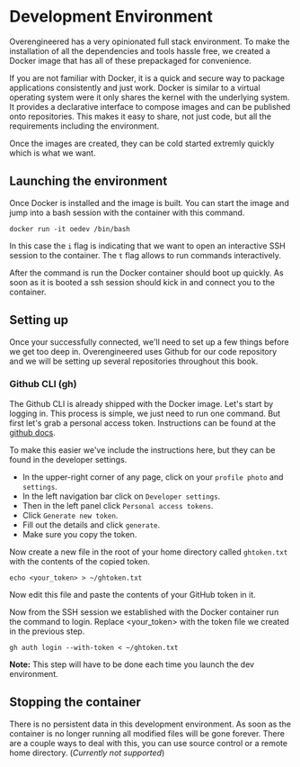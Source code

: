 # Development Environment

Overengineered has a very opinionated full stack environment. To make the installation of all the 
dependencies and tools hassle free, we created a Docker image that has all of these prepackaged 
for convenience.

If you are not familiar with Docker, it is a quick and secure way to package applications 
consistently and just work. Docker is similar to a virtual operating system were it only shares 
the kernel with the underlying system. It provides a declarative interface to compose images and 
can be published onto repositories. This makes it easy to share, not just code, but all the 
requirements including the environment.

Once the images are created, they can be cold started extremly quickly which is what we want.

## Launching the environment

Once Docker is installed and the image is built. You can start the image and jump into a bash 
session with the container with this command.

```rust,ignore
docker run -it oedev /bin/bash
```

In this case the `i` flag is indicating that we want to open an interactive SSH session to the 
container. The `t` flag allows to run commands interactively.

After the command is run the Docker container should boot up quickly. As soon as it is booted a 
ssh session should kick in and connect you to the container.

## Setting up

Once your successfully connected, we'll need to set up a few things before we get too deep in. 
Overengineered uses Github for our code repository and we will be setting up several repositories
throughout this book.

### Github CLI (gh)

The Github CLI is already shipped with the Docker image. Let's start by logging in. This process 
is simple, we just need to run one command. But first let's grab a personal access token. 
Instructions can be found at the 
[github docs](https://docs.github.com/en/authentication/keeping-your-account-and-data-secure/creating-a-personal-access-token).

To make this easier we've include the instructions here, but they can be found in the developer 
settings.

* In the upper-right corner of any page, click on your `profile photo` and `settings`.
* In the left navigation bar click on `Developer settings`.
* Then in the left panel click `Personal access tokens`.
* Click `Generate new token`.
* Fill out the details and click `generate`.
* Make sure you copy the token.

Now create a new file in the root of your home directory called `ghtoken.txt` with the contents of
the copied token.

```bash,ignore
echo <your_token> > ~/ghtoken.txt
```

Now edit this file and paste the contents of your GitHub token in it.

Now from the SSH session we established with the Docker container run the command to login. 
Replace <your_token> with the token file we created in the previous step.

```bash,ignore
gh auth login --with-token < ~/ghtoken.txt
```

**Note:** This step will have to be done each time you launch the dev environment.

## Stopping the container

There is no persistent data in this development environment. As soon as the container is no longer
running all modified files will be gone forever. There are a couple ways to deal with this, you 
can use source control or a remote home directory. (*Currently not supported*)
